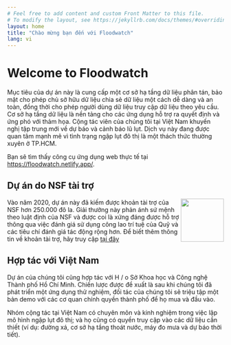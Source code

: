 ```yaml
---
# Feel free to add content and custom Front Matter to this file.
# To modify the layout, see https://jekyllrb.com/docs/themes/#overriding-theme-defaults
layout: home
title: "Chào mừng bạn đến với Floodwatch"
lang: vi
---
```


<h1>Welcome to Floodwatch</h1>
Mục tiêu của dự án này là cung cấp một cơ sở hạ tầng dữ liệu phân tán, bảo mật cho phép chủ sở hữu dữ liệu chia sẻ dữ liệu một cách dễ dàng và an toàn, đồng thời cho phép người dùng dữ liệu truy cập dữ liệu theo yêu cầu. Cơ sở hạ tầng dữ liệu là nền tảng cho các ứng dụng hỗ trợ ra quyết định và ứng phó với thảm họa. Cộng tác viên của chúng tôi tại Việt Nam khuyến nghị tập trung mới về dự báo và cảnh báo lũ lụt. Dịch vụ này đang được quan tâm mạnh mẽ vì tình trạng ngập lụt đô thị là một thách thức thường xuyên ở TP.HCM.

Bạn sẽ tìm thấy công cụ ứng dụng web thực tế tại https://floodwatch.netlify.app/.

<h2>Dự án do NSF tài trợ</h2>
<img src="{{ 'NSF_logo.png' }}" alt="" style="width:100px;height:100px;" align="right">
Vào năm 2020, dự án này đã kiếm được khoản tài trợ của NSF hơn 250.000 đô la. Giải thưởng này phản ánh sứ mệnh theo luật định của NSF và được coi là xứng đáng được hỗ trợ thông qua việc đánh giá sử dụng công lao trí tuệ của Quỹ và các tiêu chí đánh giá tác động rộng hơn. Để biết thêm thông tin về khoản tài trợ, hãy truy cập <a href="https://www.nsf.gov/awardsearch/showAward?AWD_ID=2026050&HistoricalAwards=false">tại đây</a>

<h2>Hợp tác với Việt Nam</h2>
Dự án của chúng tôi cũng hợp tác với H / o Sở Khoa học và Công nghệ Thành phố Hồ Chí Minh. Chiến lược được đề xuất là sau khi chúng tôi đã phát triển một ứng dụng thử nghiệm, đối tác của chúng tôi sẽ triệu tập một bản demo với các cơ quan chính quyền thành phố để họ mua và đầu vào.

Nhóm cộng tác tại Việt Nam có chuyên môn và kinh nghiệm trong việc lập mô hình ngập lụt đô thị; và họ cũng có quyền truy cập vào các dữ liệu cần thiết (ví dụ: đường xá, cơ sở hạ tầng thoát nước, máy đo mưa và dự báo thời tiết).
